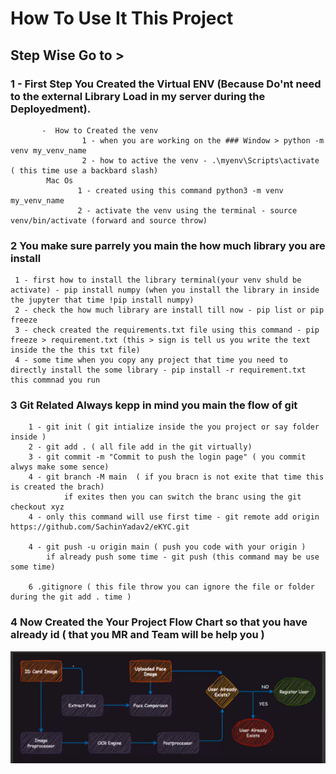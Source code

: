 # How To Use It This Project
## Step Wise Go to >
### 1 - First Step You Created the Virtual ENV (Because Do'nt need to the external Library Load in my server during the Deployedment).
           -  How to Created the venv 
                    1 - when you are working on the ### Window > python -m venv my_venv_name
                    2 - how to active the venv - .\myenv\Scripts\activate ( this time use a backbard slash)
            Mac Os
                   1 - created using this command python3 -m venv my_venv_name
                   2 - activate the venv using the terminal - source venv/bin/activate (forward and source throw)
### 2 You make sure parrely you main the how much library you are install 
     1 - first how to install the library terminal(your venv shuld be activate) - pip install numpy (when you install the library in inside the jupyter that time !pip install numpy)
     2 - check the how much library are install till now - pip list or pip freeze
     3 - check created the requirements.txt file using this command - pip freeze > requirement.txt (this > sign is tell us you write the text inside the the this txt file)
     4 - some time when you copy any project that time you need to directly install the some library - pip install -r requirement.txt this commnad you run 

### 3 Git Related Always kepp in mind you main the flow of git
        1 - git init ( git intialize inside the you project or say folder inside )
        2 - git add . ( all file add in the git virtually)
        3 - git commit -m "Commit to push the login page" ( you commit alwys make some sence)
        4 - git branch -M main  ( if you bracn is not exite that time this is created the brach)
                if exites then you can switch the branc using the git checkout xyz
        4 - only this command will use first time - git remote add origin https://github.com/SachinYadav2/eKYC.git

        4 - git push -u origin main ( push you code with your origin )
            if already push some time - git push (this command may be use some time)

        6 .gitignore ( this file throw you can ignore the file or folder during the git add . time )


### 4 Now Created the Your Project Flow Chart so that you have already id ( that you MR and Team will be help you )
![This Flow Char](https://github.com/SachinYadav2/eKYC/blob/main/images/Flow_Chart.png)








